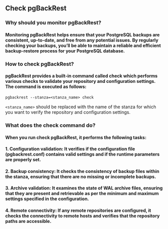 ## Check pgBackRest

### Why should you monitor pgBackRest?

#### Monitoring pgBackRest helps ensure that your PostgreSQL backups are consistent, up-to-date, and free from any potential issues. By regularly checking your backups, you’ll be able to maintain a reliable and efficient backup-restore process for your PostgreSQL database.

### How to check pgBackRest?

#### pgBackRest provides a built-in command called check which performs various checks to validate your repository and configuration settings. The command is executed as follows:
```
pgbackrest --stanza=<stanza_name> check
```

`<stanza_name>` should be replaced with the name of the stanza for which you want to verify the repository and configuration settings.

### What does the check command do?

#### When you run check pgBackRest, it performs the following tasks:

#### 1. Configuration validation: It verifies if the configuration file (pgbackrest.conf) contains valid settings and if the runtime parameters are properly set.

#### 2. Backup consistency: It checks the consistency of backup files within the stanza, ensuring that there are no missing or incomplete backups.

#### 3. Archive validation: It examines the state of WAL archive files, ensuring that they are present and retrievable as per the minimum and maximum settings specified in the configuration.

#### 4. Remote connectivity: If any remote repositories are configured, it checks the connectivity to remote hosts and verifies that the repository paths are accessible.
